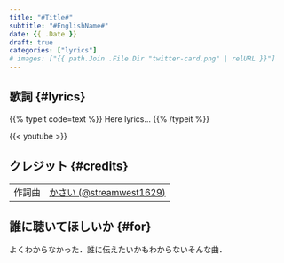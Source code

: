 ```yaml
---
title: "#Title#"
subtitle: "#EnglishName#"
date: {{ .Date }}
draft: true
categories: ["lyrics"]
# images: ["{{ path.Join .File.Dir "twitter-card.png" | relURL }}"]
---
```

## 歌詞 {#lyrics}
{{% typeit code=text %}}
Here lyrics...
{{% /typeit %}}

{{< youtube  >}}
## クレジット {#credits}
| | |
| :-: | :-- |
| 作詞曲 | [かさい (@streamwest1629)][composer-link] |


[lyrics-writer-link]:https://twitter.com/streamwest1629
[composer-link]:https://twitter.com/streamwest1629
[illustrator-link]:https://
[movie-creator-link]:https://twitter.com/streamwest1629

## 誰に聴いてほしいか {#for}
よくわからなかった．誰に伝えたいかもわからないそんな曲．
<!-- 
## オフボーカル {#offvocals}
{{< music url="./offvocal.wav" name="Offvocal" >}}
{{< music url="./drum.wav" name="Offvocal (drum only)" >}}
{{< music url="./no-drum.wav" name="Offvocal (without drum)" >}} 
-->